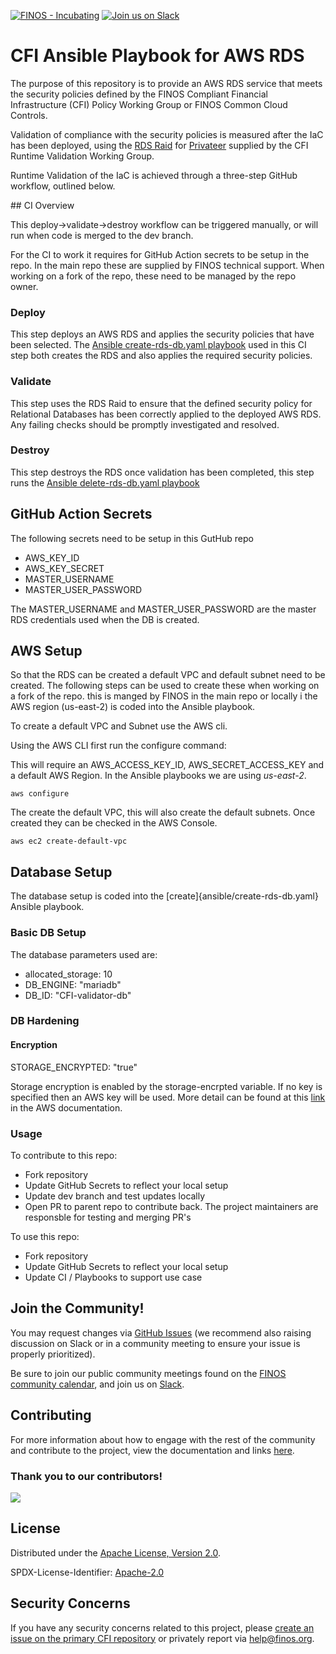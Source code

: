 [![FINOS - Incubating](https://cdn.jsdelivr.net/gh/finos/contrib-toolbox@master/images/badge-incubating.svg)](https://finosfoundation.atlassian.net/wiki/display/FINOS/Incubating)
[![Join us on Slack](https://img.shields.io/badge/slack-@finos/cfi%20runtime%20validation-green.svg?logo=slack)](https://finos-lf.slack.com/messages/cfi-runtime-validation-wg)

# CFI Ansible Playbook for AWS RDS

The purpose of this repository is to provide an AWS RDS service that meets the security policies defined by the FINOS Compliant Financial Infrastructure (CFI) Policy Working Group or FINOS Common Cloud Controls.

Validation of compliance with the security policies is measured after the IaC has been deployed, using the [RDS Raid](https://github.com/krumIO/raid-rds) for [Privateer](https://github.com/privateerproj) supplied by the CFI Runtime Validation Working Group.

Runtime Validation of the IaC is achieved through a three-step GitHub workflow, outlined below.

## CI Overview

This deploy->validate->destroy workflow can be triggered manually, or will run when code is merged to the dev branch.

For the CI to work it requires for GitHub Action secrets to be setup in the repo. In the main repo these are supplied by FINOS technical support. When working on a fork of the repo, these need to be managed by the repo owner.

### Deploy

This step deploys an AWS RDS and applies the security policies that have been selected. The [Ansible create-rds-db.yaml playbook](ansible/create-rds-db.yaml) used in this CI step both creates the RDS and also applies the required security policies.

### Validate

This step uses the RDS Raid to ensure that the defined security policy for Relational Databases has been correctly applied to the deployed AWS RDS. Any failing checks should be promptly investigated and resolved.

### Destroy

This step destroys the RDS once validation has been completed, this step runs the [Ansible delete-rds-db.yaml playbook](ansible/delete-rds-db.yaml)

## GitHub Action Secrets

The following secrets need to be setup in this GutHub repo

* AWS_KEY_ID
* AWS_KEY_SECRET
* MASTER_USERNAME
* MASTER_USER_PASSWORD

The MASTER_USERNAME and MASTER_USER_PASSWORD are the master RDS credentials used when the DB is created. 

## AWS Setup

So that the RDS can be created a default VPC and default subnet need to be created. The following steps can be used to create these when working on a fork of the repo.  this is manged by FINOS in the main repo or locally i the AWS region (us-east-2) is coded into the Ansible playbook.

To create a default VPC and Subnet use the AWS cli.

Using the AWS CLI first run the configure command:

This will require an AWS_ACCESS_KEY_ID, AWS_SECRET_ACCESS_KEY and a default AWS Region. In the Ansible playbooks we are using *us-east-2*.

```shell
aws configure
```
The create the default VPC, this will also create the default subnets. Once created they can be checked in the AWS Console. 

```shell
aws ec2 create-default-vpc
```

## Database Setup

The database setup is coded into the [create]{ansible/create-rds-db.yaml} Ansible playbook. 


### Basic DB Setup

The database parameters used are:

 * allocated_storage: 10 
 * DB_ENGINE: "mariadb"
 * DB_ID: "CFI-validator-db"


### DB Hardening

#### Encryption

STORAGE_ENCRYPTED: "true"

Storage encryption is enabled by the storage-encrpted variable. If no key is specified then an AWS key will be used. More detail can be found at this [link](https://docs.aws.amazon.com/AmazonRDS/latest/UserGuide/Overview.Encryption.html) in the AWS documentation.
  



### Usage

To contribute to this repo:

* Fork repository
* Update GitHub Secrets to reflect your local setup
* Update dev branch and test updates locally
* Open PR to parent repo to contribute back. The project maintainers are responsble for testing and merging PR's


To use this repo:

* Fork repository
* Update GitHub Secrets to reflect your local setup
* Update CI / Playbooks to support use case

## Join the Community!

You may request changes via [GitHub Issues](https://github.com/finos/compliant-financial-infrastructure/issues) (we recommend also raising discussion on Slack or in a community meeting to ensure your issue is properly prioritized).

Be sure to join our public community meetings found on the [FINOS community calendar](https://www.finos.org/finos-community-calendar), and join us on [Slack](https://finos-lf.slack.com/messages/cfi-reproducible-infrastructure-wg).

## Contributing

For more information about how to engage with the rest of the community and contribute to the project, view the documentation and links [here](CONTRIBUTING.md).

### Thank you to our contributors!

<img src="https://contrib.rocks/image?repo=finos/cfi-ansible-aws-rds" />

## License

Distributed under the [Apache License, Version 2.0](LICENSE).

SPDX-License-Identifier: [Apache-2.0](https://spdx.org/licenses/Apache-2.0)

## Security Concerns

If you have any security concerns related to this project, please [create an issue on the primary CFI repository](https://github.com/finos/compliant-financial-infrastructure/issues/new/choose) or privately report via [help@finos.org](mailto:help@finos.org).